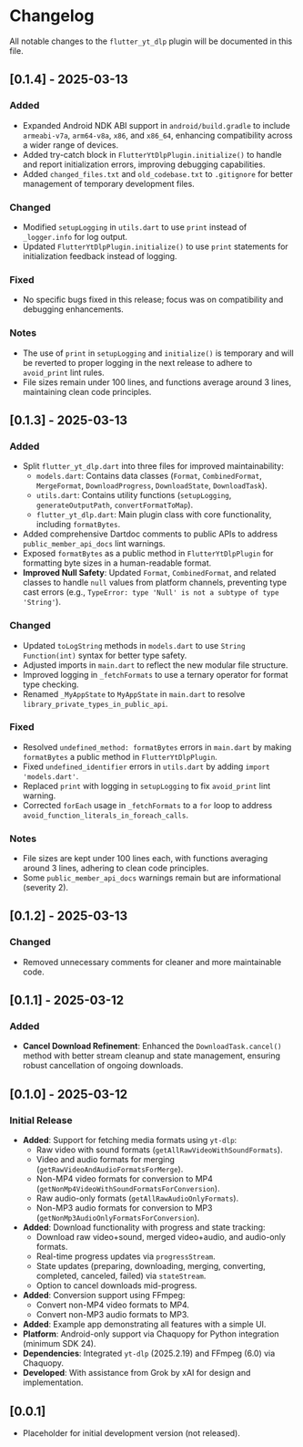 # Changelog

All notable changes to the `flutter_yt_dlp` plugin will be documented in this file.

## [0.1.4] - 2025-03-13

### Added

- Expanded Android NDK ABI support in `android/build.gradle` to include `armeabi-v7a`, `arm64-v8a`, `x86`, and `x86_64`, enhancing compatibility across a wider range of devices.
- Added try-catch block in `FlutterYtDlpPlugin.initialize()` to handle and report initialization errors, improving debugging capabilities.
- Added `changed_files.txt` and `old_codebase.txt` to `.gitignore` for better management of temporary development files.

### Changed

- Modified `setupLogging` in `utils.dart` to use `print` instead of `_logger.info` for log output.
- Updated `FlutterYtDlpPlugin.initialize()` to use `print` statements for initialization feedback instead of logging.

### Fixed

- No specific bugs fixed in this release; focus was on compatibility and debugging enhancements.

### Notes

- The use of `print` in `setupLogging` and `initialize()` is temporary and will be reverted to proper logging in the next release to adhere to `avoid_print` lint rules.
- File sizes remain under 100 lines, and functions average around 3 lines, maintaining clean code principles.

## [0.1.3] - 2025-03-13

### Added

- Split `flutter_yt_dlp.dart` into three files for improved maintainability:
  - `models.dart`: Contains data classes (`Format`, `CombinedFormat`, `MergeFormat`, `DownloadProgress`, `DownloadState`, `DownloadTask`).
  - `utils.dart`: Contains utility functions (`setupLogging`, `generateOutputPath`, `convertFormatToMap`).
  - `flutter_yt_dlp.dart`: Main plugin class with core functionality, including `formatBytes`.
- Added comprehensive Dartdoc comments to public APIs to address `public_member_api_docs` lint warnings.
- Exposed `formatBytes` as a public method in `FlutterYtDlpPlugin` for formatting byte sizes in a human-readable format.
- **Improved Null Safety**: Updated `Format`, `CombinedFormat`, and related classes to handle `null` values from platform channels, preventing type cast errors (e.g., `TypeError: type 'Null' is not a subtype of type 'String'`).

### Changed

- Updated `toLogString` methods in `models.dart` to use `String Function(int)` syntax for better type safety.
- Adjusted imports in `main.dart` to reflect the new modular file structure.
- Improved logging in `_fetchFormats` to use a ternary operator for format type checking.
- Renamed `_MyAppState` to `MyAppState` in `main.dart` to resolve `library_private_types_in_public_api`.

### Fixed

- Resolved `undefined_method: formatBytes` errors in `main.dart` by making `formatBytes` a public method in `FlutterYtDlpPlugin`.
- Fixed `undefined_identifier` errors in `utils.dart` by adding `import 'models.dart'`.
- Replaced `print` with logging in `setupLogging` to fix `avoid_print` lint warning.
- Corrected `forEach` usage in `_fetchFormats` to a `for` loop to address `avoid_function_literals_in_foreach_calls`.

### Notes

- File sizes are kept under 100 lines each, with functions averaging around 3 lines, adhering to clean code principles.
- Some `public_member_api_docs` warnings remain but are informational (severity 2).

## [0.1.2] - 2025-03-13

### Changed

- Removed unnecessary comments for cleaner and more maintainable code.

## [0.1.1] - 2025-03-12

### Added

- **Cancel Download Refinement**: Enhanced the `DownloadTask.cancel()` method with better stream cleanup and state management, ensuring robust cancellation of ongoing downloads.

## [0.1.0] - 2025-03-12

### Initial Release

- **Added**: Support for fetching media formats using `yt-dlp`:
  - Raw video with sound formats (`getAllRawVideoWithSoundFormats`).
  - Video and audio formats for merging (`getRawVideoAndAudioFormatsForMerge`).
  - Non-MP4 video formats for conversion to MP4 (`getNonMp4VideoWithSoundFormatsForConversion`).
  - Raw audio-only formats (`getAllRawAudioOnlyFormats`).
  - Non-MP3 audio formats for conversion to MP3 (`getNonMp3AudioOnlyFormatsForConversion`).
- **Added**: Download functionality with progress and state tracking:
  - Download raw video+sound, merged video+audio, and audio-only formats.
  - Real-time progress updates via `progressStream`.
  - State updates (preparing, downloading, merging, converting, completed, canceled, failed) via `stateStream`.
  - Option to cancel downloads mid-progress.
- **Added**: Conversion support using FFmpeg:
  - Convert non-MP4 video formats to MP4.
  - Convert non-MP3 audio formats to MP3.
- **Added**: Example app demonstrating all features with a simple UI.
- **Platform**: Android-only support via Chaquopy for Python integration (minimum SDK 24).
- **Dependencies**: Integrated `yt-dlp` (2025.2.19) and FFmpeg (6.0) via Chaquopy.
- **Developed**: With assistance from Grok by xAI for design and implementation.

## [0.0.1]

- Placeholder for initial development version (not released).
